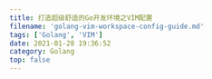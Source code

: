 ```yaml
---
title: 打造超级舒适的Go开发环境之VIM配置
filename: 'golang-vim-workspace-config-guide.md'
tags: ['Golang', 'VIM']
date: 2021-01-28 19:36:52
category: Golang
top: false
---
```

